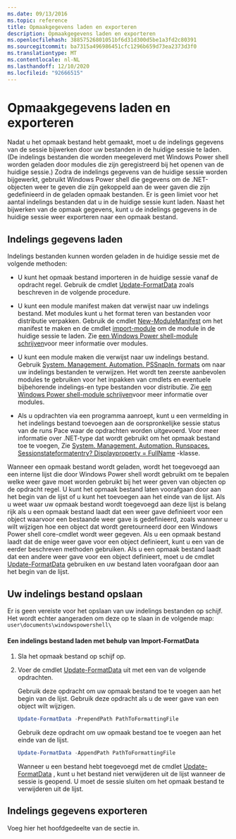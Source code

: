```yaml
---
ms.date: 09/13/2016
ms.topic: reference
title: Opmaakgegevens laden en exporteren
description: Opmaakgegevens laden en exporteren
ms.openlocfilehash: 38857526801051bf6d31d300d5be1a3fd2c80391
ms.sourcegitcommit: ba7315a496986451cfc1296b659d73ea2373d3f0
ms.translationtype: MT
ms.contentlocale: nl-NL
ms.lasthandoff: 12/10/2020
ms.locfileid: "92666515"
---
```

# <a name="loading-and-exporting-formatting-data"></a>Opmaakgegevens laden en exporteren

Nadat u het opmaak bestand hebt gemaakt, moet u de indelings gegevens van de sessie bijwerken door uw bestanden in de huidige sessie te laden. (De indelings bestanden die worden meegeleverd met Windows Power shell worden geladen door modules die zijn geregistreerd bij het openen van de huidige sessie.) Zodra de indelings gegevens van de huidige sessie worden bijgewerkt, gebruikt Windows Power shell die gegevens om de .NET-objecten weer te geven die zijn gekoppeld aan de weer gaven die zijn gedefinieerd in de geladen opmaak bestanden. Er is geen limiet voor het aantal indelings bestanden dat u in de huidige sessie kunt laden. Naast het bijwerken van de opmaak gegevens, kunt u de indelings gegevens in de huidige sessie weer exporteren naar een opmaak bestand.

## <a name="loading-format-data"></a>Indelings gegevens laden

Indelings bestanden kunnen worden geladen in de huidige sessie met de volgende methoden:

- U kunt het opmaak bestand importeren in de huidige sessie vanaf de opdracht regel. Gebruik de cmdlet [Update-FormatData](/powershell/module/Microsoft.PowerShell.Utility/Update-FormatData) zoals beschreven in de volgende procedure.

- U kunt een module manifest maken dat verwijst naar uw indelings bestand. Met modules kunt u het format teren van bestanden voor distributie verpakken. Gebruik de cmdlet [New-ModuleManifest](/powershell/module/Microsoft.PowerShell.Core/New-ModuleManifest) om het manifest te maken en de cmdlet [import-module](/powershell/module/Microsoft.PowerShell.Core/Import-Module) om de module in de huidige sessie te laden. Zie [een Windows Power shell-module schrijven](../module/writing-a-windows-powershell-module.md)voor meer informatie over modules.

- U kunt een module maken die verwijst naar uw indelings bestand. Gebruik [System. Management. Automation. PSSnapIn. formats](/dotnet/api/System.Management.Automation.PSSnapIn.Formats) om naar uw indelings bestanden te verwijzen. Het wordt ten zeerste aanbevolen modules te gebruiken voor het inpakken van cmdlets en eventuele bijbehorende indelings-en type bestanden voor distributie. Zie [een Windows Power shell-module schrijven](../module/writing-a-windows-powershell-module.md)voor meer informatie over modules.

- Als u opdrachten via een programma aanroept, kunt u een vermelding in het indelings bestand toevoegen aan de oorspronkelijke sessie status van de runs Pace waar de opdrachten worden uitgevoerd. Voor meer informatie over .NET-type dat wordt gebruikt om het opmaak bestand toe te voegen, Zie [System. Management. Automation. Runspaces. Sessionstateformatentry? Displayproperty = FullName](/dotnet/api/System.Management.Automation.Runspaces.SessionStateFormatEntry) -klasse.

Wanneer een opmaak bestand wordt geladen, wordt het toegevoegd aan een interne lijst die door Windows Power shell wordt gebruikt om te bepalen welke weer gave moet worden gebruikt bij het weer geven van objecten op de opdracht regel. U kunt het opmaak bestand laten voorafgaan door aan het begin van de lijst of u kunt het toevoegen aan het einde van de lijst. Als u weet waar uw opmaak bestand wordt toegevoegd aan deze lijst is belang rijk als u een opmaak bestand laadt dat een weer gave definieert voor een object waarvoor een bestaande weer gave is gedefinieerd, zoals wanneer u wilt wijzigen hoe een object dat wordt geretourneerd door een Windows Power shell core-cmdlet wordt weer gegeven. Als u een opmaak bestand laadt dat de enige weer gave voor een object definieert, kunt u een van de eerder beschreven methoden gebruiken.  Als u een opmaak bestand laadt dat een andere weer gave voor een object definieert, moet u de cmdlet [Update-FormatData](/powershell/module/Microsoft.PowerShell.Utility/Update-FormatData) gebruiken en uw bestand laten voorafgaan door aan het begin van de lijst.

## <a name="storing-your-formatting-file"></a>Uw indelings bestand opslaan

Er is geen vereiste voor het opslaan van uw indelings bestanden op schijf. Het wordt echter aangeraden om deze op te slaan in de volgende map: `user\documents\windowspowershell\`

#### <a name="loading-a-format-file-using-import-formatdata"></a>Een indelings bestand laden met behulp van Import-FormatData

1. Sla het opmaak bestand op schijf op.

2. Voer de cmdlet [Update-FormatData](/powershell/module/Microsoft.PowerShell.Utility/Update-FormatData) uit met een van de volgende opdrachten.

   Gebruik deze opdracht om uw opmaak bestand toe te voegen aan het begin van de lijst. Gebruik deze opdracht als u de weer gave van een object wilt wijzigen.

   ```powershell
   Update-FormatData -PrependPath PathToFormattingFile
   ```

   Gebruik deze opdracht om uw opmaak bestand toe te voegen aan het einde van de lijst.

   ```powershell
   Update-FormatData -AppendPath PathToFormattingFile
   ```

   Wanneer u een bestand hebt toegevoegd met de cmdlet [Update-FormatData](/powershell/module/Microsoft.PowerShell.Utility/Update-FormatData) , kunt u het bestand niet verwijderen uit de lijst wanneer de sessie is geopend. U moet de sessie sluiten om het opmaak bestand te verwijderen uit de lijst.

## <a name="exporting-format-data"></a>Indelings gegevens exporteren

Voeg hier het hoofdgedeelte van de sectie in.
